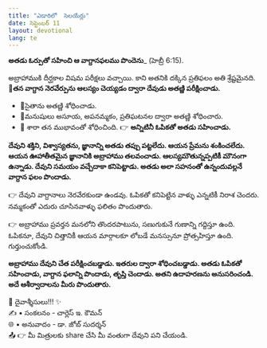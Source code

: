```yaml
---
title: "ఎడారిలో  సెలయేర్లు"
date: సెప్టెంబర్ 11
layout: devotional
lang: te
---
```


**అతడు ఓర్పుతో సహించి ఆ వాగ్దానఫలము పొందెను**_ (హెబ్రీ 6:15).

అబ్రాహాముకి దీర్ఘకాల విషమ పరీక్షలు వచ్చాయి. కాని అతనికి దక్కిన ప్రతిఫలం అతి శ్రేష్టమైనది. 
**📖తన వాగ్దాన నెరవేర్పును ఆలస్యం చెయ్యడం ద్వారా దేవుడు అతణ్ణి పరీక్షించాడు.**

- 🔹సైతాను అతణ్ణి శోధించాడు.
- 🔹మనుషులు అసూయ, అపనమ్మకం, ప్రతిఘటనల ద్వారా అతణ్ణి శోధించారు.
- 🔹 శారా తన ముభావంతో శోధించింది.
👉 **అన్నిటినీ ఓపికతో అతడు సహించాడు.**

 **దేవుని శక్తిని, విశ్వాస్యతను, జ్ఞానాన్ని అతడు తప్పు పట్టలేదు. ఆయన ప్రేమను శంకించలేదు. ఆయన ఊహాతీతమైన జ్ఞానానికి అబ్రాహాము తలవంచాడు. ఆలస్యమౌతున్నప్పటికీ మౌనంగా ఉన్నాడు. దేవుని సమయం వచ్చేదాకా కనిపెట్టాడు. అతడు అలా సహనంతో ఉన్నందువల్లనే వాగ్దాన ఫలం పొందాడు.**

👉 దేవుని వాగ్దానాలు నెరవేరకుండా ఉండవు. ఓపికతో కనిపెట్టిన వాళ్ళు ఎన్నటికీ నిరాశ చెందరు. నమ్మకంతో ఎదురు చూసినవాళ్ళు ఫలితం పొందుతారు.

👉 అబ్రాహాము ప్రవర్తన మనలోని తొందరపాటును, సణుగుకునే గుణాన్ని గద్దిస్తూ ఉంది. ఓపికనూ, దేవుని చిత్తానికీ ఆయన మార్గాలకూ లోబడే మనస్సునూ ప్రోత్సహిస్తూ ఉంది. గుర్తుంచుకోండి. 

**అబ్రాహాము దేవుని చేత పరీక్షించబడ్డాడు. ఇతరుల ద్వారా శోధించబడ్డాడు. అతడు ఓపికతో సహించాడు, వాగ్దాన ఫలాన్ని పొందాడు, తృప్తి చెందాడు. అతని ఉదాహరణను అనుసరించండి. అదే ఆశీర్వాదాలను మీరు పొందుతారు.**

<div class="blessing">🙏 <span class="bless-text">దైవాశ్శీసులు!!!</span> ✨</div>

<div class="credit">✍️ <span class="credit-text">▪ సంకలనం - చార్లెస్ ఇ. కౌమన్</span></div>
<div class="credit">🌐 <span class="credit-text">▪ అనువాదం - డా. జోబ్ సుదర్శన్</span></div>


<div class="share">📤 👉 <span class="share-text">మీ మిత్రులకు share చేసి మీ వంతుగా దేవుని పని చేయండి.</span></div>
